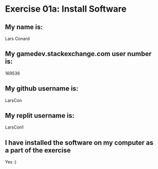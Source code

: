 # Exercise 01a: Install Software

## My name is:
Lars Conard

## My gamedev.stackexchange.com user number is:
169536

## My github username is:
LarsCon

## My replit username is:
LarsCon1

## I have installed the software on my computer as a part of the exercise
Yes :)

